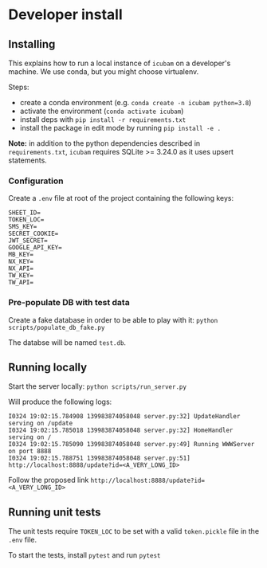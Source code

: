 # Developer install 

## Installing

This explains how to run a local instance of `icubam` on a developer's machine. We use conda, but you might choose virtualenv.

Steps:

- create a conda environment (e.g. `conda create -n icubam python=3.8`)
- activate the environment (`conda activate icubam`)
- install deps with `pip install -r requirements.txt`
- install the package in edit mode by running `pip install -e .`

**Note:** in addition to the python dependencies described in `requirements.txt`, `icubam` requires SQLite >= 3.24.0 as it uses upsert statements.

### Configuration

Create a `.env` file at root of the project containing the following keys:
```
SHEET_ID=
TOKEN_LOC=
SMS_KEY=
SECRET_COOKIE=
JWT_SECRET=
GOOGLE_API_KEY=
MB_KEY= 
NX_KEY= 
NX_API= 
TW_KEY=
TW_API=
```

### Pre-populate DB with test data

Create a fake database in order to be able to play with it:
`python scripts/populate_db_fake.py`

The databse will be named `test.db`.

## Running locally

Start the server locally:
`python scripts/run_server.py`

Will produce the following logs:
```
I0324 19:02:15.784908 139983874058048 server.py:32] UpdateHandler serving on /update
I0324 19:02:15.785018 139983874058048 server.py:32] HomeHandler serving on /
I0324 19:02:15.785090 139983874058048 server.py:49] Running WWWServer on port 8888
I0324 19:02:15.788751 139983874058048 server.py:51] http://localhost:8888/update?id=<A_VERY_LONG_ID>
```

Follow the proposed link `http://localhost:8888/update?id=<A_VERY_LONG_ID>`

## Running unit tests

The unit tests require `TOKEN_LOC` to be set with a valid `token.pickle` file in the `.env` file.

To start the tests, install `pytest` and run `pytest`
